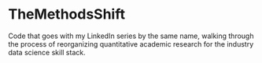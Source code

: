 # TheMethodsShift
Code that goes with my LinkedIn series by the same name, walking through the process of reorganizing quantitative academic research for the industry data science skill stack.
